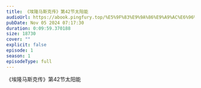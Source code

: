 ```yaml
---
title: 《埃隆马斯克传》第42节太阳能
audioUrl: https://abook.pingfury.top/%E5%9F%83%E9%9A%86%E9%A9%AC%E6%96%AF%E5%85%8B%E4%BC%A0-43-%E7%AC%AC42%E8%8A%82%E5%A4%AA%E9%98%B3%E8%83%BD-kaoc6srd.mp3
pubDate: Nov 05 2024 07:17:30
duration: 0:09:59.370188
size: 18730
cover: ""
explicit: false
episode: 1
season: 1
episodeType: full
---
```

《埃隆马斯克传》第42节太阳能